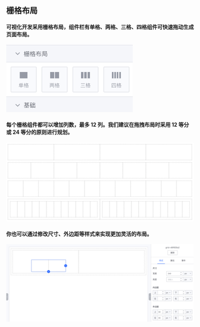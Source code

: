 ## 栅格布局

#### 可视化开发采用栅格布局，组件栏有单格、两格、三格、四格组件可快速拖动生成页面布局。

<img src="../../../images/help/grid1.png" alt="grid" width="340" class="help-img">

#### 每个栅格组件都可以增加列数，最多 12 列。我们建议在拖拽布局时采用 12 等分或 24 等分的原则进行规划。

<img src="../../../images/help/grid2.png" alt="grid" width="800" class="help-img">

#### 你也可以通过修改尺寸、外边距等样式来实现更加灵活的布局。

<img src="../../../images/help/grid3.png" alt="grid" width="1000">
